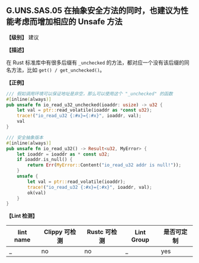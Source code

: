 ## G.UNS.SAS.05  在抽象安全方法的同时，也建议为性能考虑而增加相应的 Unsafe 方法

**【级别】** 建议

**【描述】**

在 Rust 标准库中有很多后缀有 `_unchecked` 的方法，都对应一个没有该后缀的同名方法，比如 `get() / get_unchecked()`。

**【正例】**

```rust
/// 假如调用环境可以保证地址是非空，那么可以使用这个 "_unchecked" 的函数
#[inline(always)]
pub unsafe fn io_read_u32_unchecked(ioaddr: usize) -> u32 {
    let val = ptr::read_volatile(ioaddr as *const u32);
    trace!("io_read_u32 {:#x}={:#x}", ioaddr, val);
    val
}

/// 安全抽象版本
#[inline(always)]
pub unsafe fn io_read_u32() -> Result<u32, MyError> {
    let ioaddr = ioaddr as * const u32;
    if ioaddr.is_null() {
        return Err(MyError::Content("io_read_u32 addr is null!"));
    }
    unsafe {
        let val = ptr::read_volatile(ioaddr);
        trace!("io_read_u32 {:#x}={:#x}", ioaddr, val);
        ok(val)
    }
}   
```

**【Lint 检测】**

| lint name | Clippy 可检测 | Rustc 可检测 | Lint Group | 是否可定制 |
| --------- | ------------- | ------------ | ---------- | ---------- |
| _         | no            | no           | _          | yes        |

